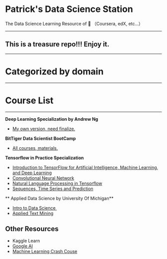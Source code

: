 # Patrick's Data Science Station

The Data Science Learning Resource of 🌰 （Coursera, edX, etc...） 

---- 
## This is a treasure repo!!! Enjoy it.
---- 
# Categorized by domain 
---- 
# Course List 
---- 
**Deep Learning Specialization by Andrew Ng**
* [My own version, need finalize.][1]

**BitTiger Data Scientist BootCamp**
* [All courses, materials.][2]

**Tensorflow in Practice Specialization**
*  [Introduction to TensorFlow for Artificial Intelligence, Machine Learning, and Deep Learning][3]
*  [Convolutional Neural Network][4]
*  [Natural Language Processing in Tensorflow][5]
*  [Sequences, Time Series and Prediction][6]

** Applied Data Science by University Of Michigan**
* [Intro to Data Science ][7]
* [Applied Text Mining][8]



## Other Resources
* Kaggle Learn
* [Google AI][9]
* [Machine Learning Crash Couse][10]

[1]:	/Deep-Learning-Specialization/
[2]:	/Data-Science-Learning-Repository/BitTiger-DS501/
[3]:	https://github.com/lipengyuan1994/Patrick-s-DS-Station/tree/master/Introduction%20to%20TensorFlow%20for%20Artificial%20Intelligence%2C%20Machine%20Learning%2C%20and%20Deep%20Learning
[4]:	https://github.com/lipengyuan1994/Patrick-s-DS-Station/tree/master/Convolutional%20Neural%20Networks
[5]:	https://github.com/lipengyuan1994/Patrick-s-DS-Station/tree/master/Natural%20Language%20Processing%20in%20Tensorflow
[6]:	https://github.com/lipengyuan1994/Patrick-s-DS-Station/tree/master/Sequences%2C%20Time%20Series%20and%20Prediction
[7]:	https://github.com/lipengyuan1994/Patrick-s-DS-Station/tree/master/Intro%20to%20Data%20Science%20in%20Python
[8]:	https://github.com/lipengyuan1994/Patrick-s-DS-Station/tree/master/Applied-Text-Mining-in-Python-by-University-of-Michigan
[9]:	https://ai.google/education/
[10]:	https://developers.google.com/machine-learning/crash-course?hl=en